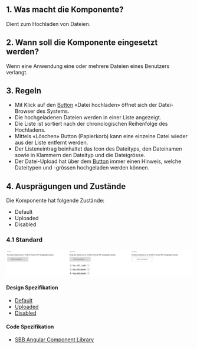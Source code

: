 ## 1. Was macht die Komponente?
Dient zum Hochladen von Dateien.

## 2. Wann soll die Komponente eingesetzt werden? 
Wenn eine Anwendung eine oder mehrere Dateien eines Benutzers verlangt.

## 3. Regeln 
* Mit Klick auf den [Button](https://digital.sbb.ch/de/websites/components/button) «Datei hochladen» öffnet sich der Datei-Browser des Systems.
* Die hochgeladenen Dateien werden in einer Liste angezeigt.
* Die Liste ist sortiert nach der chronologischen Reihenfolge des Hochladens.
* Mittels «Löschen» Button (Papierkorb) kann eine einzelne Datei wieder aus der Liste entfernt werden.
* Der Listeneintrag beinhaltet das Icon des Dateityps, den Dateinamen sowie in Klammern den Dateityp und die Dateigrösse.
* Der Datei-Upload hat über dem [Button](https://digital.sbb.ch/de/websites/components/button) immer einen Hinweis, welche Dateitypen und -grössen hochgeladen werden können.

## 4. Ausprägungen und Zustände 
Die Komponente hat folgende Zustände:
* Default
* Uploaded
* Disabled

### 4.1 Standard
![Darstellung der Komponente zur Hochladen von Dateien](https://raw.githubusercontent.com/sbb-design-systems/design-system-website-documentation/master/documentation/components/fileselector/images/fileselector_default.png 'class: image')

#### Design Spezifikation
* [Default](https://www.sketch.com/s/80f12b3b-58e5-4b4c-98cd-c553bae18db0/a/5GoZ8d#Inspector)
* [Uploaded](https://www.sketch.com/s/80f12b3b-58e5-4b4c-98cd-c553bae18db0/a/bVamQj#Inspector)
* [Disabled](https://www.sketch.com/s/80f12b3b-58e5-4b4c-98cd-c553bae18db0/a/WmnWbk#Inspector)

#### Code Spezifikation
* [SBB Angular Component Library](https://angular.app.sbb.ch/angular/components/file-selector?variant=standard)